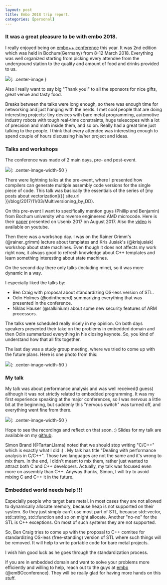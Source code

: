 ```yaml
---
layout: post
title: Embo 2018 trip report.
categories: [personal]
---
```


### It was a great pleasure to be with embo 2018.

I really enjoyed being on [embo++ conference](https://www.embo.io/) this year. It was 2nd edition which was held in Bochum(Germany) from 8-12 March 2018. Everything was well organized starting from picking every attendee from the underground station to the quality and amount of food and drinks provided to us.

![](/img/posts/Embo2018TripReport/logo.jpg){: .center-image }

Also I really want to say big "Thank you!" to all the sponsors for nice gifts, great venue and tasty food.

Breaks between the talks were long enough, so there was enough time for networking and just hanging with the nerds. I met cool people that are doing interesting projects: tiny devices with bare metal programming, automotive industry robots with tough real-time constraints, huge telescopes with a lot of precision and math inside them, and so on. Really had a great time just talking to the people. I think that every attendee was interesting enough to spend couple of hours discussing his/her project and ideas.

### Talks and workshops

The conference was made of 2 main days, pre- and post-event.

![](/img/posts/Embo2018TripReport/Ben.jpg){: .center-image-width-50 }

There were lightning talks at the pre-event, where I presented how compilers can generate multiple assembly code versions for the single piece of code. This talk was basically the essentials of the series of [my posts about vectorization]({{ site.url }}/blog/2017/11/03/Multiversioning_by_DD).

On this pre-event I want to specifically mention guys (Phillip and Benjamin) from Bochum university who reverse engineered AMD microcode. Here is their [paper](https://www.syssec.rub.de/media/emma/veroeffentlichungen/2017/08/16/usenix17-microcode.pdf) presented on Usenix 2017 on August 2017. Also the [video](https://www.youtube.com/watch?v=I6dQfnb3y0I) is available on youtube.

Then there was a workshop day. I was on the Rainer Grimm's (@rainer_grimm) lecture about templates and Kris Jusiak's (@krisjusiak) workshop about state machines. Even though it does not affects my work right now, it always good to refresh knowledge about C++ templates and learn something interesting about state machines.

On the second day there only talks (including mine), so it was more dynamic in a way.

I especially liked the talks by:
- Ben Craig with proposal about standardizing OS-less version of STL.
- Odin Holmes (@odinthenerd) summarizing everything that was presented in the conference.
- Niklas Hauser (@salkinium) about some new security features of ARM processors.

The talks were scheduled really nicely in my opinion. On both days speakers presented their take on the problems in embedded domain and then Odin summarized everything in his closing keynote. So, you kind of understand how that all fits together.

The last day was a study group meeting, where we tried to come up with the future plans. Here is one photo from this:

![](/img/posts/Embo2018TripReport/PostEvent.jpg){: .center-image-width-50 }

### My talk

My talk was about performance analysis and was well received(I guess) although it was not strictly related to embedded programming.
It was my first experience speaking at the major conferences, so I was nervous a little bit at the beginning, but suddenly this "nervous switch" was turned off, and everything went fine from there.

![](/img/posts/Embo2018TripReport/Denis.jpg){: .center-image-width-50 }

Hope to see the recordings and reflect on that soon. :)
Slides for my talk are available on my [github](https://github.com/dendibakh/dendibakh.github.io/blob/master/_posts/presentations/Dealing-with-performance-analysis.pdf).

Simon Brand (@TartanLlama) noted that we should stop writing "C/C++" which is exactly what I did :) . My talk has title "Dealing with performance analysis in C/C++". Those two languages are not the same and it's wrong to mix them. In the end, I didn't meant to mix them, rather just wanted to attract both C and C++ developers. Actually, my talk was focused even more on assembly than C++. Anyway thanks, Simon, I will try to avoid mixing C and C++ it in the future.

### Embedded world needs help !!!

Especially people who target bare metal. In most cases they are not allowed to dynamically allocate memory, because heap is not supported on their system. So they just simply can't use most part of STL, because std::vector, std::string, std::function and so on might allocate. Another "no-no" for the STL is C++ exceptions. On most of such systems they are not supported.

So, Ben Craig tries to come up with the proposal to C++ comitee for standardizing OS-less (free-standing) version of STL where such things will be removed. It will help to write portable code for bare metal projects.

I wish him good luck as he goes through the standardization process.

If you are in embedded domain and want to solve your problems more efficiently and willing to help, reach out to the guys at [embo](https://twitter.com/emBOconference) (@emBOconference). They will be really glad for having more hands on this stuff.
